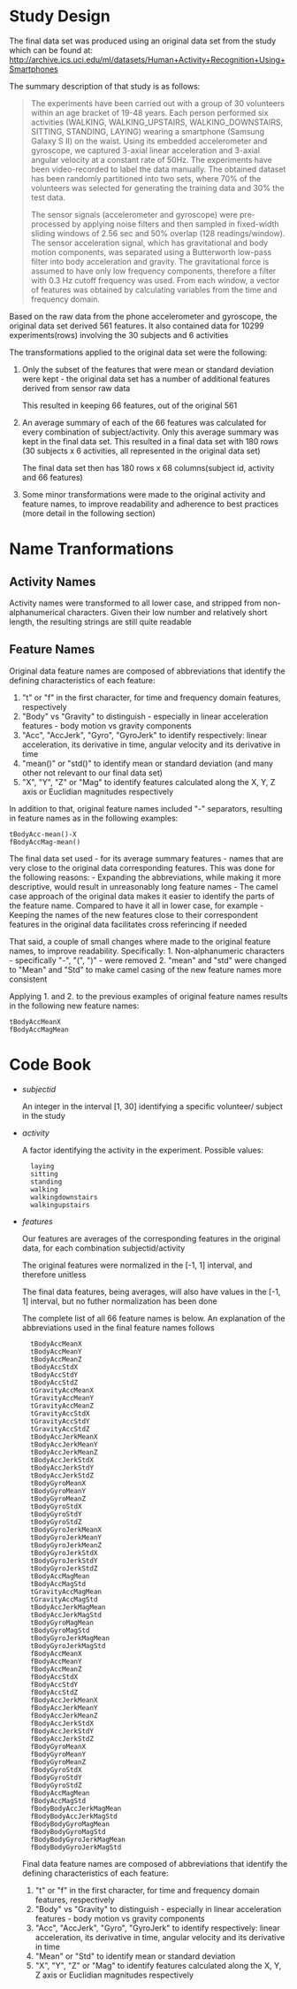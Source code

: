 Study Design
============
The final data set was produced using an original data set from the study which can be found at:
    http://archive.ics.uci.edu/ml/datasets/Human+Activity+Recognition+Using+Smartphones

The summary description of that study is as follows:

> The experiments have been carried out with a group of 30 volunteers within an age bracket of 19-48 years. Each person performed six activities (WALKING, WALKING_UPSTAIRS, WALKING_DOWNSTAIRS, SITTING, STANDING, LAYING) wearing a smartphone (Samsung Galaxy S II) on the waist. Using its embedded accelerometer and gyroscope, we captured 3-axial linear acceleration and 3-axial angular velocity at a constant rate of 50Hz. The experiments have been video-recorded to label the data manually. The obtained dataset has been randomly partitioned into two sets, where 70% of the volunteers was selected for generating the training data and 30% the test data. 
>        
> The sensor signals (accelerometer and gyroscope) were pre-processed by applying noise filters and then sampled in fixed-width sliding windows of 2.56 sec and 50% overlap (128 readings/window). The sensor acceleration signal, which has gravitational and body motion components, was separated using a Butterworth low-pass filter into body acceleration and gravity. The gravitational force is assumed to have only low frequency components, therefore a filter with 0.3 Hz cutoff frequency was used. From each window, a vector of features was obtained by calculating variables from the time and frequency domain. 


Based on the raw data from the phone accelerometer and gyroscope, the original data set derived 561 features. It also contained data for 10299 experiments(rows) involving the 30 subjects and 6 activities

The transformations applied to the original data set were the following:

1. Only the subset of the features that were mean or standard deviation were kept - the original data set has a number of additional features derived from sensor raw data

    This resulted in keeping 66 features, out of the original 561

2. An average summary of each of the 66 features was calculated for every combination of subject/activity. Only this average summary was kept in the final data set. This resulted in a final data set with 180 rows (30 subjects x 6 activities, all represented in the original data set)

    The final data set then has 180 rows x 68 columns(subject id, activity and 66 features)

3. Some minor transformations were made to the original activity and feature names, to improve readability and adherence to best practices (more detail in the following section)


Name Tranformations
===================
Activity Names
--------------
Activity names were transformed to all lower case, and stripped from non-alphanumerical characters. Given their low number and relatively short length, the resulting strings are still quite readable

Feature Names
-------------
Original data feature names are composed of abbreviations that identify the defining characteristics of each feature:

1. "t" or "f" in the first character, for time and frequency domain features, respectively
2. "Body" vs "Gravity" to distinguish - especially in linear acceleration features - body motion vs gravity components
3. "Acc", "AccJerk", "Gyro", "GyroJerk" to identify respectively: linear acceleration, its derivative in time, angular velocity and its derivative in time
4. "mean()" or "std()" to identify mean or standard deviation (and many other not relevant to our final data set)
5. "X", "Y", "Z" or "Mag" to identify features calculated along the X, Y, Z axis or Euclidian magnitudes respectively

In addition to that, original feature names included "-" separators, resulting in feature names as in the following examples:

    tBodyAcc-mean()-X
    fBodyAccMag-mean()

The final data set used - for its average summary features - names that are very close to the original data corresponding features. This was done for the following reasons:
    - Expanding the abbreviations, while making it more descriptive, would result in unreasonably long feature names
    - The camel case approach of the original data makes it easier to identify the parts of the feature name. Compared to have it all in lower case, for example
    - Keeping the names of the new features close to their correspondent features in the original data facilitates cross referincing if needed

That said, a couple of small changes where made to the original feature names, to improve readability. Specifically:
    1. Non-alphanumeric characters - specifically "-", "(", ")" -  were removed
    2. "mean" and "std" were changed to "Mean" and "Std" to make camel casing of the new feature names more consistent

Applying 1. and 2. to the previous examples of original feature names results in the following new feature names:

    tBodyAccMeanX
    fBodyAccMagMean

Code Book
=========
- *subjectid*

    An integer in the interval [1, 30] identifying a specific volunteer/ subject in the study

- *activity*

    A factor identifying the activity in the experiment. Possible values:

        laying
        sitting
        standing
        walking
        walkingdownstairs
        walkingupstairs

- *features*

    Our features are averages of the corresponding features in the original data, for each combination subjectid/activity

    The original features were normalized in the [-1, 1] interval, and therefore unitless

    The final data features, being averages, will also have values in the [-1, 1] interval, but no futher normalization has been done

    The complete list of all 66 feature names is below. An explanation of the abbreviations used in the final feature names follows

        tBodyAccMeanX
        tBodyAccMeanY
        tBodyAccMeanZ
        tBodyAccStdX
        tBodyAccStdY
        tBodyAccStdZ
        tGravityAccMeanX
        tGravityAccMeanY
        tGravityAccMeanZ
        tGravityAccStdX
        tGravityAccStdY
        tGravityAccStdZ
        tBodyAccJerkMeanX
        tBodyAccJerkMeanY
        tBodyAccJerkMeanZ
        tBodyAccJerkStdX
        tBodyAccJerkStdY
        tBodyAccJerkStdZ
        tBodyGyroMeanX
        tBodyGyroMeanY
        tBodyGyroMeanZ
        tBodyGyroStdX
        tBodyGyroStdY
        tBodyGyroStdZ
        tBodyGyroJerkMeanX
        tBodyGyroJerkMeanY
        tBodyGyroJerkMeanZ
        tBodyGyroJerkStdX
        tBodyGyroJerkStdY
        tBodyGyroJerkStdZ
        tBodyAccMagMean
        tBodyAccMagStd
        tGravityAccMagMean
        tGravityAccMagStd
        tBodyAccJerkMagMean
        tBodyAccJerkMagStd
        tBodyGyroMagMean
        tBodyGyroMagStd
        tBodyGyroJerkMagMean
        tBodyGyroJerkMagStd
        fBodyAccMeanX
        fBodyAccMeanY
        fBodyAccMeanZ
        fBodyAccStdX
        fBodyAccStdY
        fBodyAccStdZ
        fBodyAccJerkMeanX
        fBodyAccJerkMeanY
        fBodyAccJerkMeanZ
        fBodyAccJerkStdX
        fBodyAccJerkStdY
        fBodyAccJerkStdZ
        fBodyGyroMeanX
        fBodyGyroMeanY
        fBodyGyroMeanZ
        fBodyGyroStdX
        fBodyGyroStdY
        fBodyGyroStdZ
        fBodyAccMagMean
        fBodyAccMagStd
        fBodyBodyAccJerkMagMean
        fBodyBodyAccJerkMagStd
        fBodyBodyGyroMagMean
        fBodyBodyGyroMagStd
        fBodyBodyGyroJerkMagMean
        fBodyBodyGyroJerkMagStd

    Final data feature names are composed of abbreviations that identify the defining characteristics of each feature:
    1. "t" or "f" in the first character, for time and frequency domain features, respectively
    2. "Body" vs "Gravity" to distinguish - especially in linear acceleration features - body motion vs gravity components
    3. "Acc", "AccJerk", "Gyro", "GyroJerk" to identify respectively: linear acceleration, its derivative in time, angular velocity and its derivative in time
    4. "Mean" or "Std" to identify mean or standard deviation
    5. "X", "Y", "Z" or "Mag" to identify features calculated along the X, Y, Z axis or Euclidian magnitudes respectively
